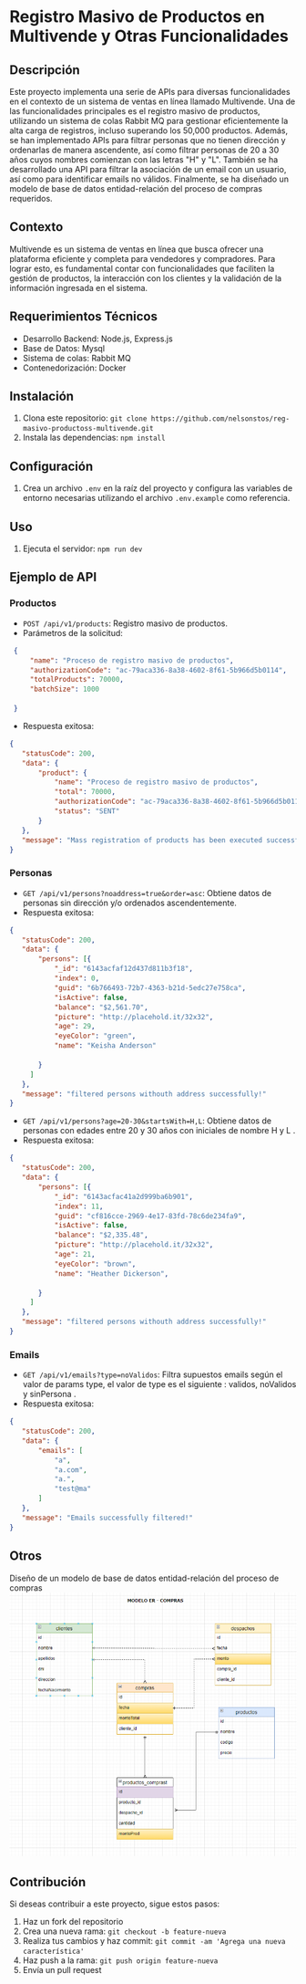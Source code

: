 # Registro Masivo de Productos en Multivende y Otras Funcionalidades

## Descripción
Este proyecto implementa una serie de APIs para diversas funcionalidades en el contexto de un sistema de ventas en línea llamado Multivende. Una de las funcionalidades principales es el registro masivo de productos, utilizando un sistema de colas Rabbit MQ para gestionar eficientemente la alta carga de registros, incluso superando los 50,000 productos. Además, se han implementado APIs para filtrar personas que no tienen dirección y ordenarlas de manera ascendente, así como filtrar personas de 20 a 30 años cuyos nombres comienzan con las letras "H" y "L". También se ha desarrollado una API para filtrar la asociación de un email con un usuario, así como para identificar emails no válidos. Finalmente, se ha diseñado un modelo de base de datos entidad-relación del proceso de compras requeridos.

## Contexto
Multivende es un sistema de ventas en línea que busca ofrecer una plataforma eficiente y completa para vendedores y compradores. Para lograr esto, es fundamental contar con funcionalidades que faciliten la gestión de productos, la interacción con los clientes y la validación de la información ingresada en el sistema.

## Requerimientos Técnicos
- Desarrollo Backend: Node.js, Express.js
- Base de Datos: Mysql
- Sistema de colas: Rabbit MQ
- Contenedorización: Docker

## Instalación
1. Clona este repositorio: `git clone https://github.com/nelsonstos/reg-masivo-productoss-multivende.git`
2. Instala las dependencias: `npm install`

## Configuración
1. Crea un archivo `.env` en la raíz del proyecto y configura las variables de entorno necesarias utilizando el archivo `.env.example` como referencia. 

## Uso
1. Ejecuta el servidor: `npm run dev`

## Ejemplo de API
### Productos
- `POST /api/v1/products`: Registro masivo de productos.
- Parámetros de la solicitud:
 ```json
  {
      "name": "Proceso de registro masivo de productos",
      "authorizationCode": "ac-79aca336-8a38-4602-8f61-5b966d5b0114",
      "totalProducts": 70000,
      "batchSize": 1000
      
  }
 ```
- Respuesta exitosa:
 ```json
 {
    "statusCode": 200,
    "data": {
        "product": {
            "name": "Proceso de registro masivo de productos",
            "total": 70000,
            "authorizationCode": "ac-79aca336-8a38-4602-8f61-5b966d5b0114",
            "status": "SENT"
        }
    },
    "message": "Mass registration of products has been executed successfully!"
}
 ```
### Personas
- `GET /api/v1/persons?noaddress=true&order=asc`: Obtiene datos de personas sin dirección y/o ordenados ascendentemente.
- Respuesta exitosa:
 ```json
{
    "statusCode": 200,
    "data": {
        "persons": [{
            "_id": "6143acfaf12d437d811b3f18",
            "index": 0,
            "guid": "6b766493-72b7-4363-b21d-5edc27e758ca",
            "isActive": false,
            "balance": "$2,561.70",
            "picture": "http://placehold.it/32x32",
            "age": 29,
            "eyeColor": "green",
            "name": "Keisha Anderson"
            
        }
      ]
    },
    "message": "filtered persons withouth address successfully!"
}
 ```

- `GET /api/v1/persons?age=20-30&startsWith=H,L`: Obtiene datos de personas con edades entre 20 y 30 años con iniciales de nombre H y L .
- Respuesta exitosa:
 ```json
{
    "statusCode": 200,
    "data": {
        "persons": [{
            "_id": "6143acfac41a2d999ba6b901",
            "index": 11,
            "guid": "cf816cce-2969-4e17-83fd-78c6de234fa9",
            "isActive": false,
            "balance": "$2,335.48",
            "picture": "http://placehold.it/32x32",
            "age": 21,
            "eyeColor": "brown",
            "name": "Heather Dickerson",
            
        }
      ]
    },
    "message": "filtered persons withouth address successfully!"
}
 ```
### Emails
 - `GET /api/v1/emails?type=noValidos`: Filtra supuestos emails según el valor de params type, el valor de type es el siguiente : validos, noValidos y sinPersona .
- Respuesta exitosa:
 ```json
{
    "statusCode": 200,
    "data": {
        "emails": [
            "a",
            "a.com",
            "a.",
            "test@ma"
        ]
    },
    "message": "Emails successfully filtered!"
}
 ```
## Otros
Diseño de un modelo de base de datos entidad-relación del proceso de compras 
![alt text](image.png)

## Contribución
Si deseas contribuir a este proyecto, sigue estos pasos:
1. Haz un fork del repositorio
2. Crea una nueva rama: `git checkout -b feature-nueva`
3. Realiza tus cambios y haz commit: `git commit -am 'Agrega una nueva característica'`
4. Haz push a la rama: `git push origin feature-nueva`
5. Envía un pull request


